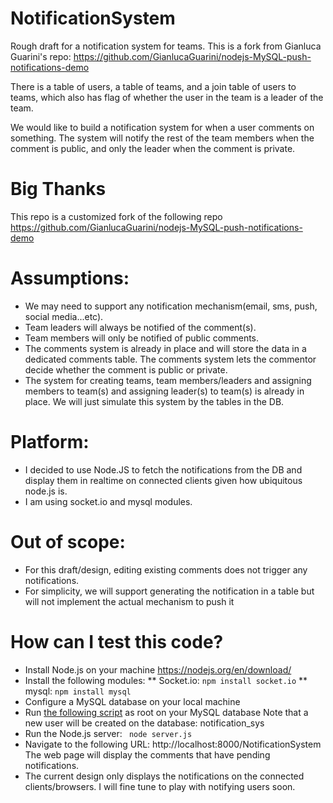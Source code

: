 # NotificationSystem
Rough draft for a notification system for teams. 
This is a fork from Gianluca Guarini's repo: https://github.com/GianlucaGuarini/nodejs-MySQL-push-notifications-demo

There is a table of users, a table of teams, and a join table of users to teams, which also has flag of whether the user in the team is a leader of the team.

We would like to build a notification system for when a user comments on something. The system will notify the rest of the team members when the comment is public, and only the leader when the comment is private.

# Big Thanks
This repo is a customized fork of the following repo https://github.com/GianlucaGuarini/nodejs-MySQL-push-notifications-demo

# Assumptions:
* We may need to support any notification mechanism(email, sms, push, social media...etc). 
* Team leaders will always be notified of the comment(s).
* Team members will only be notified of public comments. 
* The comments system is already in place and will store the data in a dedicated comments table. 
  The comments system lets the commentor decide whether the comment is public or private.
* The system for creating teams, team members/leaders and assigning members to team(s) and assigning leader(s) to team(s) is already in place. We will just simulate this system by the tables in the DB. 

# Platform:
* I decided to use Node.JS to fetch the notifications from the DB and display them in realtime on connected clients given how ubiquitous node.js is. 
* I am using socket.io and mysql modules. 

# Out of scope:
* For this draft/design, editing existing comments does not trigger any notifications.
* For simplicity, we will support generating the notification in a table but will not implement the actual mechanism to push it

# How can I test this code?
* Install Node.js on your machine https://nodejs.org/en/download/
* Install the following modules:
** Socket.io: ```npm install socket.io```
** mysql: ```npm install mysql```
* Configure a MySQL database on your local machine
* Run [the following script](sql/create_db.sql) as root on your MySQL database
  Note that a new user will be created on the database: notification_sys
* Run the Node.js server: ``` node server.js```
* Navigate to the following URL: http://localhost:8000/NotificationSystem
The web page will display the comments that have pending notifications.
* The current design only displays the notifications on the connected clients/browsers. I will fine tune to play with notifying users soon. 
